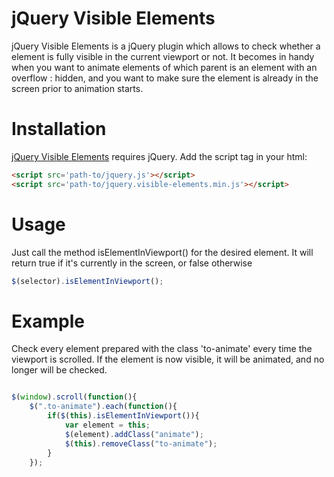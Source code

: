 # jQuery Visible Elements

jQuery Visible Elements is a jQuery plugin which allows to check whether a element is fully visible in the current viewport or not. It becomes in handy when you want to animate elements of which parent is an element with an overflow : hidden, and you want to make sure the element is already in the screen prior to animation starts.

# Installation

[jQuery Visible Elements] requires jQuery. Add the script tag in your html:

``` html
<script src='path-to/jquery.js'></script>
<script src='path-to/jquery.visible-elements.min.js'></script>
```
[jQuery Visible Elements]: https://github.com/jm-jimenez/jquery-visible-elements/blob/master/jquery-visible-elements.min.js

# Usage
Just call the method isElementInViewport() for the desired element. It will return true if it's currently in the screen, or false otherwise
``` javascript
$(selector).isElementInViewport();
```

# Example

Check every element prepared with the class 'to-animate' every time the viewport is scrolled. If the element is now visible, it will be animated, and no longer will be checked.

```javascript

$(window).scroll(function(){
	$(".to-animate").each(function(){
		if($(this).isElementInViewport()){
			var element = this;
			$(element).addClass("animate");
			$(this).removeClass("to-animate");
		}
	});
	
```
